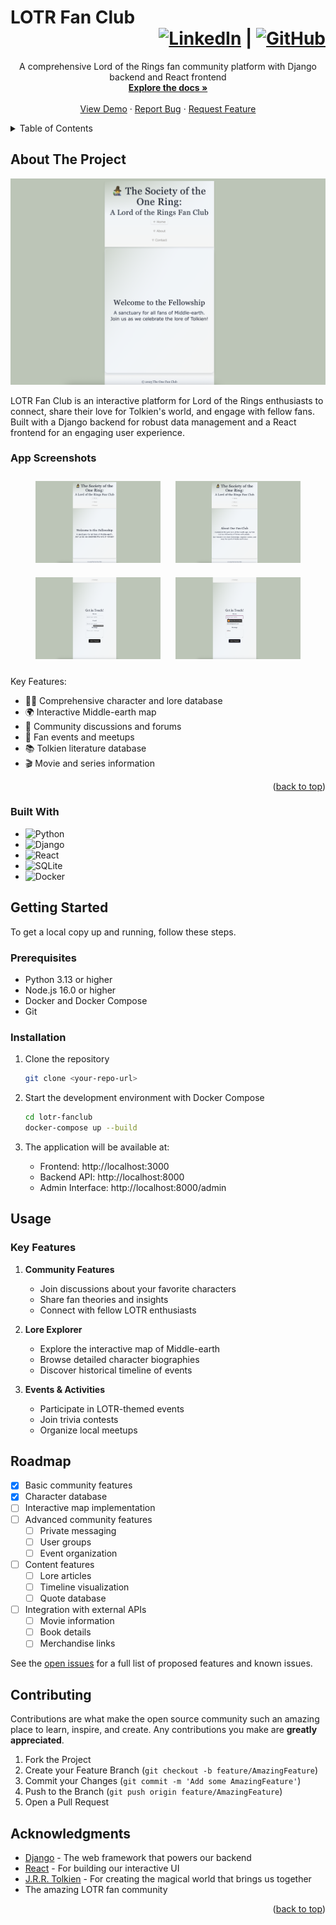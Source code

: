 # LOTR Fan Club <div align="right"><a href="https://linkedin.com/in/mb-in-wonderland"><img src="https://img.shields.io/badge/mb--in--wonderland-%230077B5.svg?style=flat&logo=linkedin&logoColor=white" alt="LinkedIn" height="20"/></a> | <a href="https://github.com/mb-owl"><img src="https://img.shields.io/badge/mb--owl-%23181717.svg?style=flat&logo=github&logoColor=white" alt="GitHub" height="20"/></a></div>

<div align="center">
<!-- TODO: Add logo once UX design is finalized
  <a href="https://github.com/mb-owl/lotr-fanclub">
    <img src="images/logo.png" alt="Logo" width="80" height="80">
  </a>
-->

  <p align="center">
    A comprehensive Lord of the Rings fan community platform with Django backend and React frontend
    <br />
    <a href="https://github.com/mb-owl/lotr-fanclub"><strong>Explore the docs »</strong></a>
    <br />
    <br />
    <a href="https://github.com/mb-owl/lotr-fanclub">View Demo</a>
    &middot;
    <a href="https://github.com/mb-owl/lotr-fanclub/issues/new?labels=bug&template=bug-report---.md">Report Bug</a>
    &middot;
    <a href="https://github.com/mb-owl/lotr-fanclub/issues/new?labels=enhancement&template=feature-request---.md">Request Feature</a>
  </p>
</div>

<details>
  <summary>Table of Contents</summary>
  <ol>
    <li>
      <a href="#about-the-project">About The Project</a>
      <ul>
        <li><a href="#built-with">Built With</a></li>
      </ul>
    </li>
    <li>
      <a href="#getting-started">Getting Started</a>
      <ul>
        <li><a href="#prerequisites">Prerequisites</a></li>
        <li><a href="#installation">Installation</a></li>
      </ul>
    </li>
    <li><a href="#usage">Usage</a></li>
    <li><a href="#roadmap">Roadmap</a></li>
    <li><a href="#contributing">Contributing</a></li>
    <li><a href="#acknowledgments">Acknowledgments</a></li>
  </ol>
</details>

## About The Project

[![LOTR Fan Club Main Screen](api/images/lotr-screenshot1.png)](https://example.com)

LOTR Fan Club is an interactive platform for Lord of the Rings enthusiasts to connect, share their love for Tolkien's world, and engage with fellow fans. Built with a Django backend for robust data management and a React frontend for an engaging user experience.

### App Screenshots

<div align="center">
  <img src="api/images/lotr-screenshot1.png" alt="LOTR Fan Club Screenshot 1" width="200" style="margin: 10px" />
  <img src="api/images/lotr-screenshot2.png" alt="LOTR Fan Club Screenshot 2" width="200" style="margin: 10px" />
  <img src="api/images/lotr-screenshot3.png" alt="LOTR Fan Club Screenshot 3" width="200" style="margin: 10px" />
  <img src="api/images/lotr-screenshot4.png" alt="LOTR Fan Club Screenshot 4" width="200" style="margin: 10px" />
</div>

Key Features:

- 🧙‍♂️ Comprehensive character and lore database
- 🌍 Interactive Middle-earth map
- 💬 Community discussions and forums
- 📅 Fan events and meetups
- 📚 Tolkien literature database
- 🎬 Movie and series information

<p align="right">(<a href="#readme-top">back to top</a>)</p>

### Built With

- ![Python](https://img.shields.io/badge/python-3670A0?style=for-the-badge&logo=python&logoColor=ffdd54)
- ![Django](https://img.shields.io/badge/django-%23092E20.svg?style=for-the-badge&logo=django&logoColor=white)
- ![React](https://img.shields.io/badge/react-%2320232a.svg?style=for-the-badge&logo=react&logoColor=%2361DAFB)
- ![SQLite](https://img.shields.io/badge/sqlite-%2307405e.svg?style=for-the-badge&logo=sqlite&logoColor=white)
- ![Docker](https://img.shields.io/badge/docker-%230db7ed.svg?style=for-the-badge&logo=docker&logoColor=white)

## Getting Started

To get a local copy up and running, follow these steps.

### Prerequisites

- Python 3.13 or higher
- Node.js 16.0 or higher
- Docker and Docker Compose
- Git

### Installation

1. Clone the repository

   ```sh
   git clone <your-repo-url>
   ```

2. Start the development environment with Docker Compose

   ```sh
   cd lotr-fanclub
   docker-compose up --build
   ```

3. The application will be available at:
   - Frontend: http://localhost:3000
   - Backend API: http://localhost:8000
   - Admin Interface: http://localhost:8000/admin

## Usage

### Key Features

1. **Community Features**

   - Join discussions about your favorite characters
   - Share fan theories and insights
   - Connect with fellow LOTR enthusiasts

2. **Lore Explorer**

   - Explore the interactive map of Middle-earth
   - Browse detailed character biographies
   - Discover historical timeline of events

3. **Events & Activities**
   - Participate in LOTR-themed events
   - Join trivia contests
   - Organize local meetups

## Roadmap

- [x] Basic community features
- [x] Character database
- [ ] Interactive map implementation
- [ ] Advanced community features
  - [ ] Private messaging
  - [ ] User groups
  - [ ] Event organization
- [ ] Content features
  - [ ] Lore articles
  - [ ] Timeline visualization
  - [ ] Quote database
- [ ] Integration with external APIs
  - [ ] Movie information
  - [ ] Book details
  - [ ] Merchandise links

See the [open issues](https://github.com/mb-owl/lotr-fanclub/issues) for a full list of proposed features and known issues.

## Contributing

Contributions are what make the open source community such an amazing place to learn, inspire, and create. Any contributions you make are **greatly appreciated**.

1. Fork the Project
2. Create your Feature Branch (`git checkout -b feature/AmazingFeature`)
3. Commit your Changes (`git commit -m 'Add some AmazingFeature'`)
4. Push to the Branch (`git push origin feature/AmazingFeature`)
5. Open a Pull Request

## Acknowledgments

- [Django](https://www.djangoproject.com/) - The web framework that powers our backend
- [React](https://reactjs.org/) - For building our interactive UI
- [J.R.R. Tolkien](https://www.tolkienestate.com/) - For creating the magical world that brings us together
- The amazing LOTR fan community

<p align="right">(<a href="#readme-top">back to top</a>)</p>

<!-- MARKDOWN LINKS & IMAGES -->

[product-screenshot]: images/lotr-screenshot1.png
